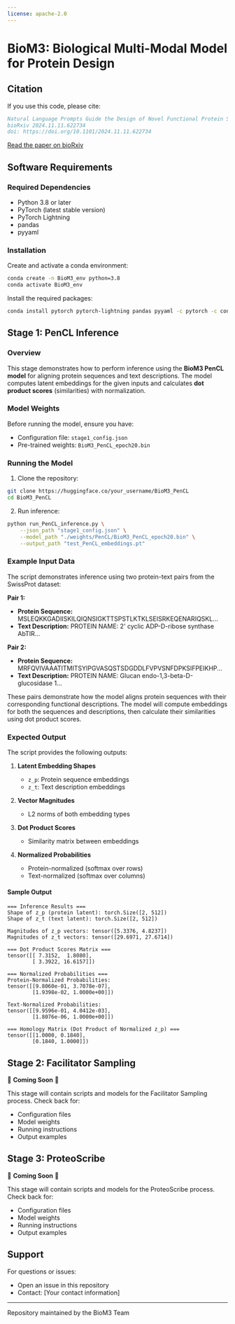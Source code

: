 ```yaml
---
license: apache-2.0
---
```


# BioM3: Biological Multi-Modal Model for Protein Design

## Citation

If you use this code, please cite:

```bibtex
Natural Language Prompts Guide the Design of Novel Functional Protein Sequences
bioRxiv 2024.11.11.622734
doi: https://doi.org/10.1101/2024.11.11.622734
```

[Read the paper on bioRxiv](https://www.biorxiv.org/content/10.1101/2024.11.11.622734v1)

## Software Requirements

### Required Dependencies
- Python 3.8 or later
- PyTorch (latest stable version)
- PyTorch Lightning
- pandas
- pyyaml

### Installation

Create and activate a conda environment:
```bash
conda create -n BioM3_env python=3.8
conda activate BioM3_env
```

Install the required packages:
```bash
conda install pytorch pytorch-lightning pandas pyyaml -c pytorch -c conda-forge
```

## Stage 1: PenCL Inference

### Overview

This stage demonstrates how to perform inference using the **BioM3 PenCL model** for aligning protein sequences and text descriptions. The model computes latent embeddings for the given inputs and calculates **dot product scores** (similarities) with normalization.

### Model Weights

Before running the model, ensure you have:
- Configuration file: `stage1_config.json`
- Pre-trained weights: `BioM3_PenCL_epoch20.bin`

### Running the Model

1. Clone the repository:
```bash
git clone https://huggingface.co/your_username/BioM3_PenCL
cd BioM3_PenCL
```

2. Run inference:
```bash
python run_PenCL_inference.py \
    --json_path "stage1_config.json" \
    --model_path "./weights/PenCL/BioM3_PenCL_epoch20.bin" \
    --output_path "test_PenCL_embeddings.pt"
```

### Example Input Data

The script demonstrates inference using two protein-text pairs from the SwissProt dataset:

**Pair 1:**
- **Protein Sequence:** MSLEQKKGADIISKILQIQNSIGKTTSPSTLKTKLSEISRKEQENARIQSKL...
- **Text Description:** PROTEIN NAME: 2' cyclic ADP-D-ribose synthase AbTIR...

**Pair 2:**
- **Protein Sequence:** MRFQVIVAAATITMITSYIPGVASQSTSDGDDLFVPVSNFDPKSIFPEIKHP...
- **Text Description:** PROTEIN NAME: Glucan endo-1,3-beta-D-glucosidase 1...

These pairs demonstrate how the model aligns protein sequences with their corresponding functional descriptions. The model will compute embeddings for both the sequences and descriptions, then calculate their similarities using dot product scores.

### Expected Output

The script provides the following outputs:

1. **Latent Embedding Shapes**
   - `z_p`: Protein sequence embeddings
   - `z_t`: Text description embeddings

2. **Vector Magnitudes**
   - L2 norms of both embedding types

3. **Dot Product Scores**
   - Similarity matrix between embeddings

4. **Normalized Probabilities**
   - Protein-normalized (softmax over rows)
   - Text-normalized (softmax over columns)

#### Sample Output
```plaintext
=== Inference Results ===
Shape of z_p (protein latent): torch.Size([2, 512])
Shape of z_t (text latent): torch.Size([2, 512])

Magnitudes of z_p vectors: tensor([5.3376, 4.8237])
Magnitudes of z_t vectors: tensor([29.6971, 27.6714])

=== Dot Product Scores Matrix ===
tensor([[ 7.3152,  1.8080],
        [ 3.3922, 16.6157]])

=== Normalized Probabilities ===
Protein-Normalized Probabilities:
tensor([[9.8060e-01, 3.7078e-07],
        [1.9398e-02, 1.0000e+00]])

Text-Normalized Probabilities:
tensor([[9.9596e-01, 4.0412e-03],
        [1.8076e-06, 1.0000e+00]])

=== Homology Matrix (Dot Product of Normalized z_p) ===
tensor([[1.0000, 0.1840],
        [0.1840, 1.0000]])

```

## Stage 2: Facilitator Sampling

🚧 **Coming Soon** 🚧

This stage will contain scripts and models for the Facilitator Sampling process. Check back for:
- Configuration files
- Model weights
- Running instructions
- Output examples

## Stage 3: ProteoScribe

🚧 **Coming Soon** 🚧

This stage will contain scripts and models for the ProteoScribe process. Check back for:
- Configuration files
- Model weights
- Running instructions
- Output examples

## Support

For questions or issues:
- Open an issue in this repository
- Contact: [Your contact information]

---
Repository maintained by the BioM3 Team

